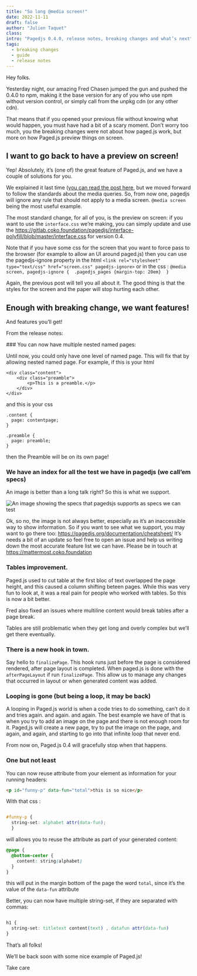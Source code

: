 ```yaml
---
title: "So long @media screen!"
date: 2022-11-11
draft: false
author: "Julien Taquet"
class:
intro: "Pagedjs 0.4.0, release notes, breaking changes and what’s next"
tags:
  - breaking changes
  - guide
  - release notes
---
```


Hey folks.

Yesterday night, our amazing Fred Chasen jumped the gun and pushed the 0.4.0 to
npm, making it the base version for any of you who use npm without version
control, or simply call from the unpkg cdn (or any other cdn).

That means that if you opened your previous file without knowing what would
happen, you must have had a bit of a scary moment. Don’t worry too much, you
the breaking changes were not about how paged.js work, but more on how Paged.js
preview things on screen.

## I want to go back to have a preview on screen!

Yep! Absolutely, it’s (one of) the great feature of Paged.js, and we have a
couple of solutions for you.

We explained it last time ([you can read the post
here](https://pagedjs.org/posts/paged-break-the-long-overdue-update/), but we
moved forward to follow the standards about the media queries. So, from now one,
pagedjs  will ignore any rule that should not apply to a media screen. `@media
screen` being the most useful example.

The most standard change, for all of you, is the preview on screen: if you want
to use the `interface.css` we’re making, you can simply update and use the
https://gitlab.coko.foundation/pagedjs/interface-polyfill/blob/master/interface.css
for version 0.4.

Note that if you have some css for the screen that you want to force pass to the
browser (for example to allow an UI around paged.js) then you can use the
pagedjs-ignore property in the html `<link rel="stylesheet" type="text/css"
href="screen.css" pagedjs-ignore>` or in the css : `@media screen, pagedjs-ignore
{  .pagedjs_pages {margin-top: 20em}  }`  

Again, the previous post will tell you all about it. The good thing is that the
styles for the screen and the paper will stop hurting each other.


## Enough with breaking change, we want features!

And features you’ll get!

From the release notes:

### You can now have multiple nested named pages: 

Until now, you could only have one level of named page. This will fix that by
allowing nested named page. For example, if this is your html 

```
<div class="content">
	<div class="preamble">
		<p>This is a preamble.</p>
	</div>
</div>
```

and this is your css 

```
.content {
  page: contentpage;
}

.preamble {
  page: preamble;
}

```

then the Preamble will be on its own page! 


### We have an index for all the test we have in pagedjs (we call’em specs)

An image is better than a long talk right? So this is what we support. 

![An image showing the specs that pagedsjs supports as specs we can test](https://gitlab.coko.foundation/pagedjs/pagedjs/uploads/9eca40bdccceabcc39f8e17105a3a834/Screen_Shot_2022-07-13_at_12.57.16_PM.png)

Ok, so no, the image is not always better, especially as it’s an inaccessible
way to show information. So if you want to see what we support, you may want to
go there too: https://pagedjs.org/documentation/cheatsheet/ It’s needs a bit of
an update so feel free to open an issue and help us writing down the most
accurate feature list we can have. Please be in touch at
https://mattermost.coko.foundation

### Tables improvement.

Paged.js used to cut table at the first bloc of text overlapped the page height,
and this caused a column shifting beteen pages.  While this was very fun to look
at, it was a real pain for people who worked with tables. So this is now a bit
better. 

Fred also fixed an issues where multiline content would break tables after a
page break.  

Tables are still problematic when they get long and overly complex but
we’ll get there eventually.

### There is a new hook in town.

Say hello to `finalizePage`. This hook runs just before the page is considered
rendered, after page layout is completed. When paged.js is done with the
`afterPageLayout` if run `finalizePage`. This allow us to manage any changes that occurred in layout or when generated content was added. 

### Looping is gone (but being a loop, it may be back)

A looping in Paged.js world is when a code tries to do something, can’t do it and
tries again. and again. and again. The best example we have of that is when you
try to add an image on the page and there is not enough room for it. Paged,js
will create a new page, try to  put the image  on the page, and again, and
again, and starting to go into that infinite loop that never end. 

From now on, Paged.js 0.4 will gracefully stop when that happens.

### One but not least

You can now reuse attribute from your element as information for your running
headers: 

```html
<p id="funny-p" data-fun="total">this is so nice</p>
```

With that css :

```css

#funny-p {
  string-set: alphabet attr(data-fun);
  }
```

will allows you to reuse the attribute as part of your generated content:


```css
@page {
  @bottom-center {
    content: string(alphabet)
  }
}
```

this will put in the margin bottom of the page the word `total`, since it’s the
value of the `data-fun` attribute

Better, you can now  have multiple string-set, if they are separated with
commas: 

```css

h1 {
  string-set: titletext content(text) , datafun attr(data-fun)
}
```


That’s all folks!

We’ll be back soon with some nice example of Paged.js!


Take care
